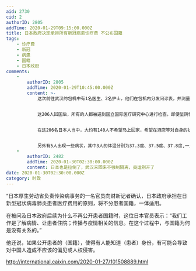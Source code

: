 ```yaml
---
aid: 2730
cid: 2
authorID: 2805
addTime: 2020-01-29T09:15:00.000Z
title: 日本政府决定承担所有新冠病患诊疗费 不公布国籍
tags:
    - 诊疗费
    - 新冠
    - 病患
    - 国籍
    - 日本政府
comments:
    -
        authorID: 2805
        addTime: 2020-01-29T10:45:00.000Z
        content: >-
            这次前往武汉的包机中有1名医生、2名护士，他们在包机内分发问诊表，并测量所有人的体温。在武汉，日本还向中方捐赠约1.5万只口罩、8000副防护眼镜以及手套等支援物资。


            这206人回国后，所有的人都被送到国立国际医疗研究中心进行检查。即便呈阴性的人也将强烈要求其两周期间尽量避免外出。对包机内部也将进行消毒。


            在这206名日本人当中，大约有140人不希望马上回家，希望在酒店等对自身的状况进行观察和确认。


            另外有5人出现一些病状，其中3人的体温分别为37.3度、37.5度、37.8度,一人咳嗽，一人诉说自己身体不适，他们已经被送往医院。
    -
        authorID: 2482
        addTime: 2020-01-30T02:30:00.000Z
        content: 日本也是拉倒了，武汉来回来不强制隔离，奥运别开了
date: 2020-01-30T02:30:00.000Z
category: 时政
---
```


“日本厚生劳动省负责传染病事务的一名官员向财新记者确认，日本政府承担在日新型冠状病毒肺炎患者医疗费用的原则，将不分患者国籍，一体适用。

在被问及日本政府后续为什么不再公开患者国籍时，这位日本官员表示：“我们工作是了解病情、让患者住院；传播与疫情相关的信息。在这个过程中，与国籍为何是没有关系的。”

他还说，如果公开患者的（国籍），使得有人能知道（患者）身份，有可能会导致对中国人造成不应该的偏见或人权侵害。

http://international.caixin.com/2020-01-27/101508889.html
